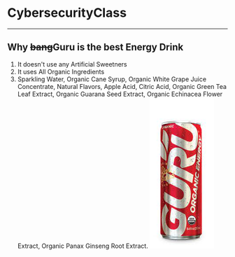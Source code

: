 # CybersecurityClass
---
## Why ~~bang~~Guru is the best Energy Drink
1. It doesn't use any Artificial Sweetners
2. It uses All Organic Ingredients
3. Sparkling Water, Organic Cane Syrup, Organic White Grape Juice Concentrate, Natural Flavors, Apple Acid, Citric Acid, Organic Green Tea Leaf Extract, Organic Guarana Seed Extract, Organic Echinacea Flower Extract, Organic Panax Ginseng Root Extract.
	![alt text](Guru.jpg)
